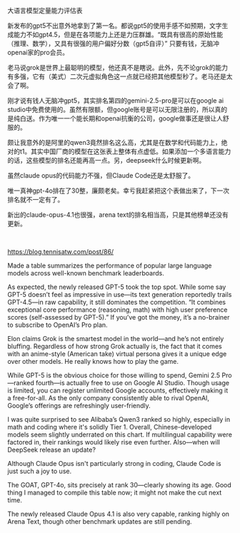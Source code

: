 大语言模型定量能力评估表

新发布的gpt5不出意外地拿到了第一名。都说gpt5的使用手感不如预期，文字生成能力不如gpt4.5，但是在各项能力上还是力压群雄。“既具有很高的原始性能（推理、数学），又具有很强的用户偏好分数（gpt5自评）” 只要有钱，无脑冲openai家的pro会员。
	
老马说grok是世界上最聪明的模型，他还真不是瞎说。此外，先不论grok的能力有多强，它有（美式）二次元虚拟角色这一点就已经把其他模型秒了。老马还是太会了啊。
	
刚才说有钱人无脑冲gpt5，其实排名第四的gemini-2.5-pro是可以在google ai studio中免费使用的。虽然有限额，但google账号是可以无限注册的，所以真的是纯白送。作为唯一一个能长期和openai抗衡的公司，google做事还是很让人舒服的。
	
颇让我意外的是阿里的qwen3竟然排名这么高，尤其是在数学和代码能力上，绝对的t1。其实中国厂商的模型在这张表上整体有点虚低。如果添加一个多语言能力的话，这些模型的排名还能再高一点。另，deepseek什么时候更新啊。
	
虽然claude opus的代码能力不强，但Claude Code还是太舒服了。
	
唯一真神gpt-4o排在了30整，廉颇老矣。幸亏我赶紧把这个表做出来了，下一次排名就不一定有了。
	
新出的claude-opus-4.1也很强，arena text的排名相当高，只是其他榜单还没有更新。

<br>

https://blog.tennisatw.com/post/86/

Made a table summarizes the performance of popular large language models across well-known benchmark leaderboards.

As expected, the newly released GPT-5 took the top spot. While some say GPT-5 doesn’t feel as impressive in use—its text generation reportedly trails GPT-4.5—in raw capability, it still dominates the competition. “It combines exceptional core performance (reasoning, math) with high user preference scores (self-assessed by GPT-5).” If you’ve got the money, it’s a no-brainer to subscribe to OpenAI’s Pro plan.

Elon claims Grok is the smartest model in the world—and he’s not entirely bluffing. Regardless of how strong Grok actually is, the fact that it comes with an anime-style (American take) virtual persona gives it a unique edge over other models. He really knows how to play the game.

While GPT-5 is the obvious choice for those willing to spend, Gemini 2.5 Pro—ranked fourth—is actually free to use on Google AI Studio. Though usage is limited, you can register unlimited Google accounts, effectively making it a free-for-all. As the only company consistently able to rival OpenAI, Google’s offerings are refreshingly user-friendly.

I was quite surprised to see Alibaba’s Qwen3 ranked so highly, especially in math and coding where it's solidly Tier 1. Overall, Chinese-developed models seem slightly underrated on this chart. If multilingual capability were factored in, their rankings would likely rise even further. Also—when will DeepSeek release an update?

Although Claude Opus isn't particularly strong in coding, Claude Code is just such a joy to use.

The GOAT, GPT-4o, sits precisely at rank 30—clearly showing its age. Good thing I managed to compile this table now; it might not make the cut next time.

The newly released Claude Opus 4.1 is also very capable, ranking highly on Arena Text, though other benchmark updates are still pending.